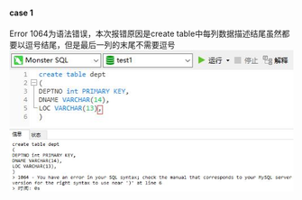 #### case 1
Error 1064为语法错误，本次报错原因是create table中每列数据描述结尾虽然都要以逗号结尾，但是最后一列的末尾不需要逗号
![](./Images/case1a.jpg)
![](./Images/case1b.jpg)